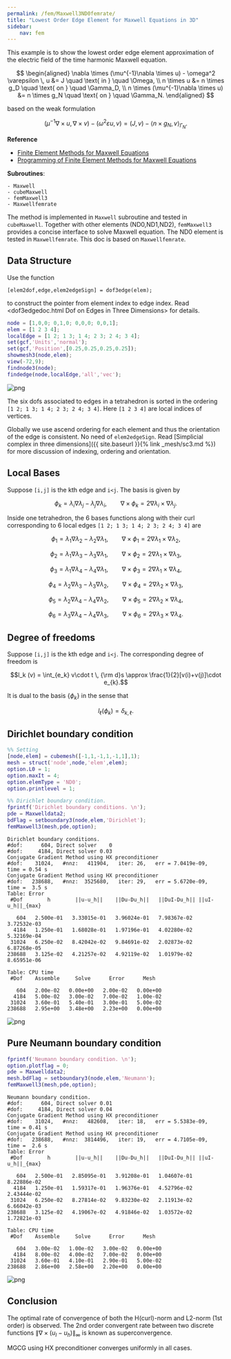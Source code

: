 ```yaml
---
permalink: /fem/Maxwell3ND0femrate/
title: "Lowest Order Edge Element for Maxwell Equations in 3D"
sidebar:
    nav: fem
---
```


This example is to show the lowest order edge element approximation of the electric field of the time harmonic Maxwell equation.
  
$$
\begin{aligned}
\nabla \times (\mu^{-1}\nabla \times  u) - \omega^2 \varepsilon \, u &= J  \quad  \text{ in } \quad \Omega,  
\\
n \times u &= n \times g_D  \quad  \text{ on } \quad \Gamma_D,
\\
n \times (\mu^{-1}\nabla \times  u) &= n \times g_N  \quad  \text{ on } \quad \Gamma_N.
\end{aligned}
$$


based on the weak formulation

$$(\mu^{-1}\nabla \times  u, \nabla \times  v) - (\omega^2\varepsilon u,v) = (J,v) - \langle n \times g_N,v \rangle_{\Gamma_N}.$$

**Reference**
- [Finite Element Methods for Maxwell Equations](http://www.math.uci.edu/~chenlong/226/FEMMaxwell.pdf)
- [Programming of Finite Element Methods for Maxwell Equations](http://www.math.uci.edu/~chenlong/226/codeMaxwell.pdf)

**Subroutines**:

    - Maxwell
    - cubeMaxwell
    - femMaxwell3
    - Maxwellfemrate
    
The method is implemented in `Maxwell` subroutine and tested in `cubeMaxwell`. Together with other elements (ND0,ND1,ND2), `femMaxwell3` provides a concise interface to solve Maxwell equation. The ND0 element is tested in `Maxwellfemrate`. This doc is based on `Maxwellfemrate`.    

## Data Structure

Use the function

    [elem2dof,edge,elem2edgeSign] = dof3edge(elem);

to construct the pointer from element index to edge index. Read
<dof3edgedoc.html Dof on Edges in Three Dimensions> for details.



```matlab
node = [1,0,0; 0,1,0; 0,0,0; 0,0,1];
elem = [1 2 3 4];
localEdge = [1 2; 1 3; 1 4; 2 3; 2 4; 3 4];
set(gcf,'Units','normal'); 
set(gcf,'Position',[0.25,0.25,0.25,0.25]);
showmesh3(node,elem);
view(-72,9);
findnode3(node);
findedge(node,localEdge,'all','vec');
```


    
![png](Maxwell3ND0femrate_files/Maxwell3ND0femrate_4_0.png)
    


The six dofs associated to edges in a tetrahedron is sorted in the ordering `[1 2; 1 3; 1 4; 2 3; 2 4; 3 4]`. Here `[1 2 3 4]` are local indices of vertices.

Globally we use ascend ordering for each element and thus the orientation of the edge is consistent. No need of `elem2edgeSign`. Read [Simplicial complex in three dimensions]({{ site.baseurl }}{% link _mesh/sc3.md %}) for more discussion of indexing, ordering and orientation.

## Local Bases
Suppose `[i,j]` is the kth edge and `i<j`. The basis is given by 

$$ \phi _k = \lambda_i\nabla \lambda_j - \lambda_j \nabla \lambda_i,\qquad
   \nabla \times \phi_k = 2\nabla \lambda_i \times \nabla \lambda_j.$$

Inside one tetrahedron, the 6 bases functions along with their curl
corresponding to 6 local edges `[1 2; 1 3; 1 4; 2 3; 2 4; 3 4]` are

$$ \phi_1 = \lambda_1\nabla\lambda_2 - \lambda_2\nabla\lambda_1,\qquad
   \nabla \times \phi_1 = 2\nabla\lambda_1\times \nabla\lambda_2,$$

$$ \phi_2 = \lambda_1\nabla\lambda_3 - \lambda_3\nabla\lambda_1,\qquad
   \nabla \times \phi_2 = 2\nabla\lambda_1\times \nabla\lambda_3,$$

$$ \phi_3 = \lambda_1\nabla\lambda_4 - \lambda_4\nabla\lambda_1,\qquad
   \nabla \times \phi_3 = 2\nabla\lambda_1\times \nabla\lambda_4,$$

$$ \phi_4 = \lambda_2\nabla\lambda_3 - \lambda_3\nabla\lambda_2,\qquad
   \nabla \times \phi_4 = 2\nabla\lambda_2\times \nabla\lambda_3,$$

$$ \phi_5 = \lambda_2\nabla\lambda_4 - \lambda_4\nabla\lambda_2,\qquad
   \nabla \times \phi_5 = 2\nabla\lambda_2\times \nabla\lambda_4,$$

$$ \phi_6 = \lambda_3\nabla\lambda_4 - \lambda_4\nabla\lambda_3,\qquad
   \nabla \times \phi_6 = 2\nabla\lambda_3\times \nabla\lambda_4.$$


## Degree of freedoms

Suppose `[i,j]` is the kth edge and `i<j`. The corresponding degree of freedom is

$$l_k (v) = \int_{e_k} v\cdot t \, {\rm d}s \approx \frac{1}{2}[v(i)+v(j)]\cdot e_{k}.$$

It is dual to the basis $\{\phi_k\}$ in the sense that

$$l_{\ell}(\phi _k) = \delta_{k,\ell}.$$



## Dirichlet boundary condition


```matlab
%% Setting
[node,elem] = cubemesh([-1,1,-1,1,-1,1],1);
mesh = struct('node',node,'elem',elem);
option.L0 = 1;
option.maxIt = 4;
option.elemType = 'ND0';
option.printlevel = 1;

%% Dirichlet boundary condition.
fprintf('Dirichlet boundary conditions. \n');    
pde = Maxwelldata2;
bdFlag = setboundary3(node,elem,'Dirichlet');
femMaxwell3(mesh,pde,option);
```

    Dirichlet boundary conditions. 
    #dof:      604, Direct solver    0 
    #dof:     4184, Direct solver 0.03 
    Conjugate Gradient Method using HX preconditioner 
    #dof:    31024,   #nnz:   411904,   iter: 26,   err = 7.0419e-09,   time = 0.54 s
    Conjugate Gradient Method using HX preconditioner 
    #dof:   238688,   #nnz:  3525680,   iter: 29,   err = 5.6720e-09,   time =  3.5 s
    Table: Error
     #Dof        h        ||u-u_h||    ||Du-Du_h||   ||DuI-Du_h|| ||uI-u_h||_{max}
    
       604   2.500e-01   3.33015e-01   3.96024e-01   7.98367e-02   3.72532e-03
      4184   1.250e-01   1.68028e-01   1.97196e-01   4.02280e-02   5.32169e-04
     31024   6.250e-02   8.42042e-02   9.84691e-02   2.02873e-02   6.87268e-05
    238688   3.125e-02   4.21257e-02   4.92119e-02   1.01979e-02   8.65951e-06
    
    Table: CPU time
     #Dof    Assemble     Solve      Error      Mesh    
    
       604   2.00e-02   0.00e+00   2.00e-02   0.00e+00
      4184   5.00e-02   3.00e-02   7.00e-02   1.00e-02
     31024   3.60e-01   5.40e-01   3.00e-01   5.00e-02
    238688   2.95e+00   3.48e+00   2.23e+00   0.00e+00
    



    
![png](Maxwell3ND0femrate_files/Maxwell3ND0femrate_9_1.png)
    


## Pure Neumann boundary condition


```matlab
fprintf('Neumann boundary condition. \n');
option.plotflag = 0;
pde = Maxwelldata2;
mesh.bdFlag = setboundary3(node,elem,'Neumann');
femMaxwell3(mesh,pde,option);
```

    Neumann boundary condition. 
    #dof:      604, Direct solver 0.01 
    #dof:     4184, Direct solver 0.04 
    Conjugate Gradient Method using HX preconditioner 
    #dof:    31024,   #nnz:   482608,   iter: 18,   err = 5.5383e-09,   time = 0.41 s
    Conjugate Gradient Method using HX preconditioner 
    #dof:   238688,   #nnz:  3814496,   iter: 19,   err = 4.7105e-09,   time =  2.6 s
    Table: Error
     #Dof        h        ||u-u_h||    ||Du-Du_h||   ||DuI-Du_h|| ||uI-u_h||_{max}
    
       604   2.500e-01   2.85095e-01   3.91208e-01   1.04607e-01   8.22886e-02
      4184   1.250e-01   1.59317e-01   1.96376e-01   4.52796e-02   2.43444e-02
     31024   6.250e-02   8.27814e-02   9.83230e-02   2.11913e-02   6.66042e-03
    238688   3.125e-02   4.19067e-02   4.91846e-02   1.03572e-02   1.72821e-03
    
    Table: CPU time
     #Dof    Assemble     Solve      Error      Mesh    
    
       604   3.00e-02   1.00e-02   3.00e-02   0.00e+00
      4184   8.00e-02   4.00e-02   7.00e-02   0.00e+00
     31024   3.60e-01   4.10e-01   2.90e-01   5.00e-02
    238688   2.86e+00   2.58e+00   2.20e+00   0.00e+00
    



    
![png](Maxwell3ND0femrate_files/Maxwell3ND0femrate_11_1.png)
    


## Conclusion 

The optimal rate of convergence of both the H(curl)-norm and L2-norm (1st order) is observed. The 2nd order convergent rate between two discrete functions $\| \nabla \times (u_I - u_h) \|_{\infty}$ is known as superconvergence.

MGCG using HX preconditioner converges uniformly in all cases.
